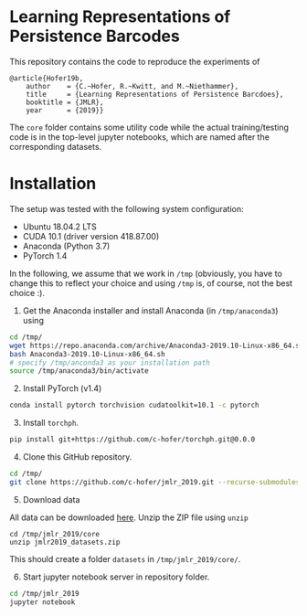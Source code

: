 # Learning Representations of Persistence Barcodes

This repository contains the code to reproduce the experiments of 

```
@article{Hofer19b,
    author    = {C.~Hofer, R.~Kwitt, and M.~Niethammer},
    title     = {Learning Representations of Persistence Barcdoes},
    booktitle = {JMLR},
    year      = {2019}}
```

The `core` folder contains some utility code while the actual training/testing code is in the top-level jupyter notebooks, which are named after the corresponding datasets. 

Installation
============

The setup was tested with the following system configuration:

- Ubuntu 18.04.2 LTS
- CUDA 10.1 (driver version 418.87.00)
- Anaconda (Python 3.7)
- PyTorch 1.4

In the following, we assume that we work in `/tmp` (obviously, you have to
change this to reflect your choice and using `/tmp` is, of course, not
the best choice :).

1. Get the Anaconda installer and install Anaconda (in `/tmp/anaconda3`)
using

```bash
cd /tmp/
wget https://repo.anaconda.com/archive/Anaconda3-2019.10-Linux-x86_64.sh
bash Anaconda3-2019.10-Linux-x86_64.sh
# specify /tmp/anconda3 as your installation path
source /tmp/anaconda3/bin/activate
```

2. Install PyTorch (v1.4)

```bash
conda install pytorch torchvision cudatoolkit=10.1 -c pytorch
```

3. Install ``torchph``. 

```bash
pip install git+https://github.com/c-hofer/torchph.git@0.0.0
```

4. Clone this GitHub repository.

```bash
cd /tmp/
git clone https://github.com/c-hofer/jmlr_2019.git --recurse-submodules
```

5. Download data

All data can be downloaded [here](https://drive.google.com/open?id=148hoKBu1bbnWcAf4pErGWaOwnXzr7jxy). Unzip the ZIP file using `unzip`

```
cd /tmp/jmlr_2019/core
unzip jmlr2019_datasets.zip
```

This should create a folder `datasets` in `/tmp/jmlr_2019/core/`.

6. Start jupyter notebook server in repository folder.

```bash
cd /tmp/jmlr_2019
jupyter notebook
``` 
